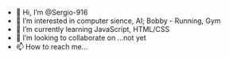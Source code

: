 - 👋 Hi, I’m @Sergio-916
- 👀 I’m interested in computer sience, AI; Bobby - Running, Gym
- 🌱 I’m currently learning JavaScript, HTML/CSS
- 💞️ I’m looking to collaborate on ...not yet
- 📫 How to reach me...

